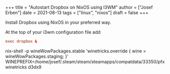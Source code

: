 +++
title = "Autostart Dropbox on NixOS using I3WM"
author = ["Josef Erben"]
date = 2021-08-13
tags = ["linux", "nixos"]
draft = false
+++

Install Dropbox using NixOS in your preferred way.

<!--more-->

At the top of your i3wm configuration file add

```conf
exec dropbox &
```

nix-shell -p wineWowPackages.stable 'winetricks.override { wine = wineWowPackages.staging; }'
WINEPREFIX=/home/josef/.steam/steam/steamapps/compatdata/33350/pfx winetricks d3dx9